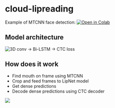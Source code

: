 # cloud-lipreading

Example of MTCNN face detection: [![Open in Colab](https://colab.research.google.com/assets/colab-badge.svg)](https://colab.research.google.com/drive/1tjm-kv6W-QRLHe9X3JvBl3iMPsP_CFzi)

## Model architecture
![3D conv -> Bi-LSTM -> CTC loss](https://scx2.b-cdn.net/gfx/news/hires/2016/58244eb043a25.jpg)

## How does it work
* Find mouth on frame using MTCNN
* Crop and feed frames to LipNet model
* Get dense predictions
* Decode dense predictions using CTC decoder

![](https://www.electronicproducts.com/uploadedImages/Programming/Software/LipNet_Gif.gif)
